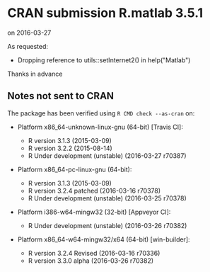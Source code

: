 # CRAN submission R.matlab 3.5.1
on 2016-03-27

As requested:

* Dropping reference to utils::setInternet2() in help("Matlab")

Thanks in advance


## Notes not sent to CRAN
The package has been verified using `R CMD check --as-cran` on:

* Platform x86_64-unknown-linux-gnu (64-bit) [Travis CI]:
  - R version 3.1.3 (2015-03-09)
  - R version 3.2.2 (2015-08-14)
  - R Under development (unstable) (2016-03-27 r70387)
 
* Platform x86_64-pc-linux-gnu (64-bit):
  - R version 3.1.3 (2015-03-09)
  - R version 3.2.4 patched (2016-03-16 r70378)
  - R Under development (unstable) (2016-03-25 r70378)

* Platform i386-w64-mingw32 (32-bit) [Appveyor CI]:
  - R Under development (unstable) (2016-03-26 r70382)

* Platform x86_64-w64-mingw32/x64 (64-bit) [win-builder]:
  - R version 3.2.4 Revised (2016-03-16 r70336)
  - R version 3.3.0 alpha (2016-03-26 r70382)

